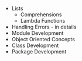 * Lists
  * Comprehensions
  * Lambda Functions 
* Handling Errors - in details 
* Module Development 
* Object Oriented Concepts
* Class Development 
* Package Development 

